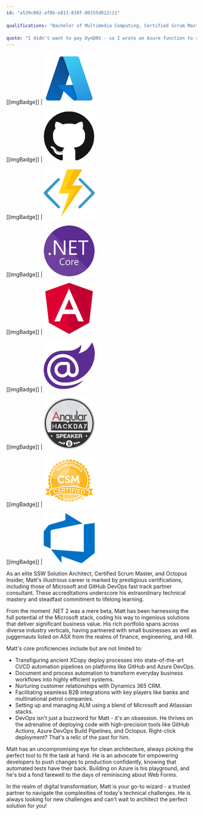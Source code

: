 ```yaml
---
id: "a539c002-af8b-e811-810f-00155d012c11"

qualifications: "Bachelor of Multimedia Computing, Certified Scrum Master"

quote: "I didn't want to pay DynDNS - so I wrote an Azure function to replace them"
---
```


[[imgBadge]]
| ![azure-logo.png](../badges/Business-microsoft-azure.png)

[[imgBadge]]
| ![GitHub.png](../badges/Developer-github.png)

[[imgBadge]]
| ![azure-function-logo.png](../badges/Developer-azure-function.png)

[[imgBadge]]
| ![.NET Core](../badges/Developer-dotnet-core.png)

[[imgBadge]]
| ![angular-logo.png](../badges/Developer-angular.png)

[[imgBadge]]
| ![blazor-logo.png](../badges/Developer-blazor.png)

[[imgBadge]]
| [![Angular Hack Day](../badges/Event-hackday-angular.png)](https://angularhackday.com/)

[[imgBadge]]
| ![CSM Certified](../badges/Certification-scrumalliance-master.png)

[[imgBadge]]
| ![devops](../badges/Business-microsoft-azure-devops.png)

As an elite SSW Solution Architect, Certified Scrum Master, and Octopus Insider, Matt's illustrious career is marked by prestigious certifications, including those of Microsoft and GitHub DevOps fast track partner consultant. These accreditations underscore his extraordinary technical mastery and steadfast commitment to lifelong learning.

From the moment .NET 2 was a mere beta, Matt has been harnessing the full potential of the Microsoft stack, coding his way to ingenious solutions that deliver significant business value. His rich portfolio spans across diverse industry verticals, having partnered with small businesses as well as juggernauts listed on ASX from the realms of finance, engineering, and HR.

Matt's core proficiencies include but are not limited to:

- Transfiguring ancient XCopy deploy processes into state-of-the-art CI/CD automation pipelines on platforms like GitHub and Azure DevOps.
- Document and process automation to transform everyday business workflows into highly efficient systems.
- Nurturing customer relationships with Dynamics 365 CRM.
- Facilitating seamless B2B integrations with key players like banks and multinational petrol companies.
- Setting up and managing ALM using a blend of Microsoft and Atlassian stacks.
- DevOps isn't just a buzzword for Matt - it's an obsession. He thrives on the adrenaline of deploying code with high-precision tools like GitHub Actions, Azure DevOps Build Pipelines, and Octopus. Right-click deployment? That's a relic of the past for him.

Matt has an uncompromising eye for clean architecture, always picking the perfect tool to fit the task at hand. He is an advocate for empowering developers to push changes to production confidently, knowing that automated tests have their back. Building on Azure is his playground, and he's bid a fond farewell to the days of reminiscing about Web Forms.

In the realm of digital transformation, Matt is your go-to wizard - a trusted partner to navigate the complexities of today's technical challenges. He is always looking for new challenges and can't wait to architect the perfect solution for you!

